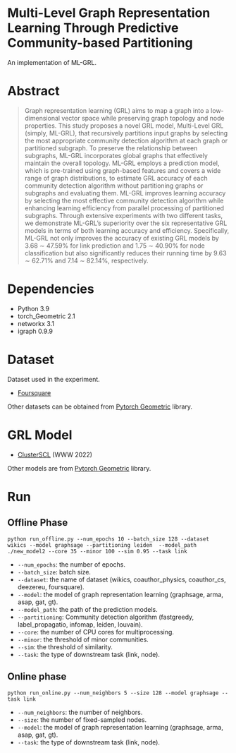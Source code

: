 # Multi-Level Graph Representation Learning Through Predictive Community-based Partitioning
An implementation of ML-GRL.

# Abstract
> Graph representation learning (GRL) aims to map a graph into a low-dimensional vector space while preserving graph topology and node properties. This study proposes a novel GRL model, Multi-Level GRL (simply, ML-GRL), that recursively partitions input graphs by selecting the most appropriate community detection algorithm at each graph or partitioned subgraph. To preserve the relationship between subgraphs, ML-GRL incorporates global graphs that effectively maintain the overall topology. ML-GRL employs a prediction model, which is pre-trained using graph-based features and covers a wide range of graph distributions, to estimate GRL accuracy of each community detection algorithm without partitioning graphs or subgraphs and evaluating them. ML-GRL improves learning accuracy by selecting the most effective community detection algorithm while enhancing learning efficiency from parallel processing of partitioned subgraphs. Through extensive experiments with two different tasks, we demonstrate ML-GRL’s superiority over the six representative GRL models in terms of both learning accuracy and efficiency. Specifically, ML-GRL not only improves the accuracy of existing GRL models by 3.68 ∼ 47.59% for link prediction and 1.75 ∼ 40.90% for node classification but also significantly reduces their running time by 9.63 ∼ 62.71% and 7.14 ∼ 82.14%, respectively. 


# Dependencies
- Python 3.9
- torch_Geometric 2.1
- networkx 3.1
- igraph 0.9.9

# Dataset
Dataset used in the experiment.
- [Foursquare](https://sites.google.com/site/yangdingqi/home/foursquare-dataset)

Other datasets can be obtained from [Pytorch Geometric](https://pytorch-geometric.readthedocs.io/en/latest/modules/datasets.html) library. 

# GRL Model
- [ClusterSCL](https://github.com/wyl7/ClusterSCL/tree/main) (WWW 2022)

Other models are from [Pytorch Geometric](https://pytorch-geometric.readthedocs.io/en/latest/modules/nn.html) library. 

# Run
## Offline Phase
```
python run_offline.py --num_epochs 10 --batch_size 128 --dataset wikics --model graphsage --partitioning leiden  --model_path ./new_model2 --core 35 --minor 100 --sim 0.95 --task link
```
- `--num_epochs`: the number of epochs.
- `--batch_size`: batch size.
- `--dataset`: the name of dataset (wikics, coauthor_physics, coauthor_cs, deezereu, foursquare).
- `--model`: the model of graph representation learning (graphsage, arma, asap, gat, gt).
- `--model_path`: the path of the prediction models.
- `--partitioning`: Community detection algorithm (fastgreedy, label_propagatio, infomap, leiden, louvain).
- `--core`: the number of CPU cores for multiprocessing.
- `--minor`: the threshold of minor communities.
- `--sim`: the threshold of similarity.
- `--task`: the type of downstream task (link, node).

## Online phase
```
python run_online.py --num_neighbors 5 --size 128 --model graphsage --task link
```
- `--num_neighbors`: the number of neighbors.
- `--size`: the number of fixed-sampled nodes.
- `--model`: the model of graph representation learning (graphsage, arma, asap, gat, gt).
- `--task`: the type of downstream task (link, node).
